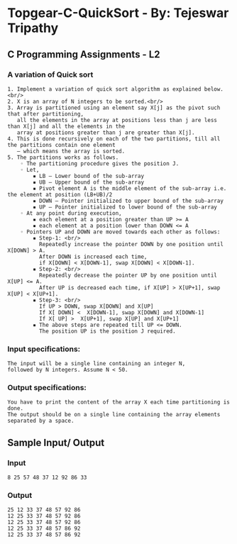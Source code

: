 # Topgear-C-QuickSort - By: Tejeswar Tripathy

## C Programming Assignments - L2<br/>
### A variation of Quick sort<br/>
    1. Implement a variation of quick sort algorithm as explained below.<br/>
    2. X is an array of N integers to be sorted.<br/>
    3. Array is partitioned using an element say X[j] as the pivot such that after partitioning,
       all the elements in the array at positions less than j are less than X[j] and all the elements in the 
       array at positions greater than j are greater than X[j].
    4. This is done recursively on each of the two partitions, till all the partitions contain one element
       – which means the array is sorted.
    5. The partitions works as follows.
        ◦ The partitioning procedure gives the position J.
        ◦ Let,
            ▪ LB – Lower bound of the sub-array
            ▪ UB – Upper bound of the sub-array
            ▪ Pivot element A is the middle element of the sub-array i.e. the element at position (LB+UB)/2
            ▪ DOWN – Pointer initialized to upper bound of the sub-array
            ▪ UP – Pointer initialized to lower bound of the sub-array
        ◦ At any point during execution, 
            ▪ each element at a position greater than UP >= A
            ▪ each element at a position lower than DOWN <= A
        ◦ Pointers UP and DOWN are moved towards each other as follows:
            ▪ Step-1: <br/>
              Repeatedly increase the pointer DOWN by one position until X[DOWN] > A.
              After DOWN is increased each time,
              if X[DOWN] < X[DOWN-1], swap X[DOWN] < X[DOWN-1].
            ▪ Step-2: <br/>
              Repeatedly decrease the pointer UP by one position until X[UP] <= A.
              After UP is decreased each time, if X[UP] > X[UP+1], swap X[UP] < X[UP+1].
            ▪ Step-3: <br/>
              If UP > DOWN, swap X[DOWN] and X[UP]
              If X[ DOWN] <  X[DOWN-1], swap X[DOWN] and X[DOWN-1]
              If X[ UP] >  X[UP+1], swap X[UP] and X[UP+1]
            ▪ The above steps are repeated till UP <= DOWN.
              The position UP is the position J required.

### Input specifications: <br/>
    The input will be a single line containing an integer N,
    followed by N integers. Assume N < 50.

### Output specifications:
    You have to print the content of the array X each time partitioning is done.
    The output should be on a single line containing the array elements separated by a space.


## Sample Input/ Output
### Input
    8 25 57 48 37 12 92 86 33

### Output
    25 12 33 37 48 57 92 86
    12 25 33 37 48 57 92 86
    12 25 33 37 48 57 92 86
    12 25 33 37 48 57 86 92
    12 25 33 37 48 57 86 92
